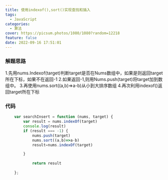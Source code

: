 ```yaml
---
title: 使用indexof(),sort()实现查找和插入
tags:
  - JavaScript
categories:
  - 算法
cover: https://picsum.photos/1080/1080?random=12218
feature: false
date: 2022-09-16 17:51:01
---
```

### 解题思路
1.先用nums.Indexof(target)判断target是否在Nums数组中，如果是则返回target所在下标，如果不在返回-1
2.如果返回-1,则用Nums.push(target)将target加到数组中。
3.再使用nums.sort((a,b)=>a-b)从小到大排序数组
4.再次利用indexof()返回target所在下标

### 代码

```javascript
    var searchInsert = function (nums, target) {
        var result = nums.indexOf(target)
        console.log(result)
        if (result === -1) {
            nums.push(target)
            nums.sort((a,b)=>a-b)
            result=nums.indexOf(target)

        }
       
            return result
        
    };

```